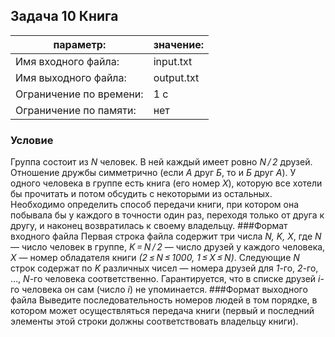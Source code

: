 ## Задача 10 Книга
параметр: | значение:
------------ | -------------
Имя входного файла: |  input.txt
Имя выходного файла: | output.txt
Ограничение по времени: |  1 с
Ограничение по памяти: | нет
### Условие
Группа состоит из *N* человек. В ней каждый имеет ровно *N / 2* друзей. Отношение дружбы симметрично (если *А* друг *Б*, то и *Б* друг *А*). У одного человека в группе есть книга (его номер *X*), которую все хотели бы прочитать и потом обсудить с некоторыми из остальных.
Необходимо определить способ передачи книги, при котором она побывала бы у каждого в точности один раз, переходя только от друга к другу, и наконец возвратилась к своему владельцу.
###Формат входного файла
Первая строка файла содержит три числа *N, K, X*, где *N* — число человек в группе, *K = N / 2* — число друзей у каждого человека, *X* — номер обладателя книги *(2 ≤ N ≤ 1000, 1 ≤ X ≤ N)*. Следующие *N* строк содержат по *K* различных чисел — номера друзей для *1*-го, *2*-го, …, *N*-го человека соответственно. Гарантируется, что в списке друзей *i*-го человека он сам (число *i*) не упоминается.
###Формат выходного файла
Выведите последовательность номеров людей в том порядке, в котором может осуществляться передача книги (первый и последний элементы этой строки должны соответствовать владельцу книги).


